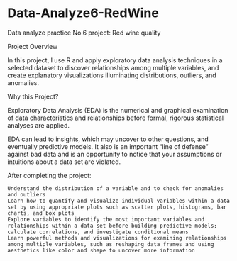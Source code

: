 # Data-Analyze6-RedWine
Data analyze practice No.6 project: Red wine quality

Project Overview

In this project, I use R and apply exploratory data analysis techniques in a selected dataset to discover relationships among multiple variables, and create explanatory visualizations illuminating distributions, outliers, and anomalies.

Why this Project?

Exploratory Data Analysis (EDA) is the numerical and graphical examination of data characteristics and relationships before formal, rigorous statistical analyses are applied.

EDA can lead to insights, which may uncover to other questions, and eventually predictive models. It also is an important “line of defense” against bad data and is an opportunity to notice that your assumptions or intuitions about a data set are violated.


After completing the project:

    Understand the distribution of a variable and to check for anomalies and outliers
    Learn how to quantify and visualize individual variables within a data set by using appropriate plots such as scatter plots, histograms, bar charts, and box plots
    Explore variables to identify the most important variables and relationships within a data set before building predictive models; calculate correlations, and investigate conditional means
    Learn powerful methods and visualizations for examining relationships among multiple variables, such as reshaping data frames and using aesthetics like color and shape to uncover more information
